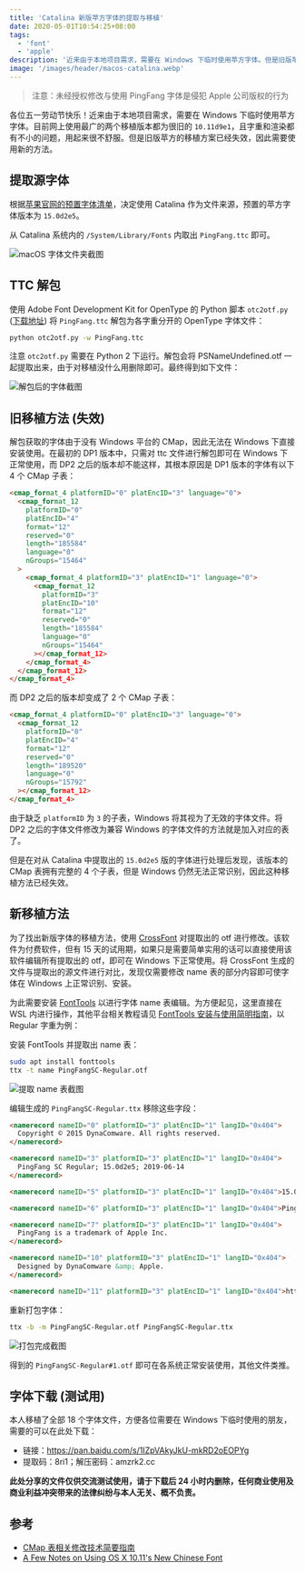 ```yaml
---
title: 'Catalina 新版苹方字体的提取与移植'
date: 2020-05-01T10:54:25+08:00
tags:
  - 'font'
  - 'apple'
description: '近来由于本地项目需求，需要在 Windows 下临时使用苹方字体。但是旧版苹方的移植方案已经失效，因此需要使用新的方法。'
image: '/images/header/macos-catalina.webp'
---
```


> 注意：未经授权修改与使用 PingFang 字体是侵犯 Apple 公司版权的行为

各位五一劳动节快乐！近来由于本地项目需求，需要在 Windows 下临时使用苹方字体。目前网上使用最广的两个移植版本都为很旧的 `10.11d9e1`，且字重和渲染都有不小的问题，用起来很不舒服。但是旧版苹方的移植方案已经失效，因此需要使用新的方法。

<!--more-->

## 提取源字体

根据[苹果官网的预置字体清单](https://support.apple.com/zh-cn/HT210192)，决定使用 Catalina 作为文件来源，预置的苹方字体版本为 `15.0d2e5`。

从 Catalina 系统内的 `/System/Library/Fonts` 内取出 `PingFang.ttc` 即可。

![macOS 字体文件夹截图](/images/post/2020/extract-sf-pingfang/20200425135558.webp)

## TTC 解包

使用 Adobe Font Development Kit for OpenType 的 Python 脚本 `otc2otf.py` ([下载地址](https://blogs.adobe.com/CCJKType/files/2014/01/otc2otf.py)) 将 `PingFang.ttc` 解包为各字重分开的 OpenType 字体文件：

```bash
python otc2otf.py -w PingFang.ttc
```

注意 `otc2otf.py` 需要在 Python 2 下运行。解包会将 PSNameUndefined.otf 一起提取出来，由于对移植没什么用删除即可。最终得到如下文件：

![解包后的字体截图](/images/post/2020/extract-sf-pingfang/20200425140859.webp)

## 旧移植方法 (失效)

解包获取的字体由于没有 Windows 平台的 CMap，因此无法在 Windows 下直接安装使用。在最初的 DP1 版本中，只需对 ttc 文件进行解包即可在 Win­dows 下正常使用，而 DP2 之后的版本却不能这样，其根本原因是 DP1 版本的字体有以下 4 个 CMap 子表：

```html
<cmap_for­mat_4 plat­formID="0" pla­tEn­cID="3" lan­guage="0">
  <cmap_for­mat_12
    plat­formID="0"
    pla­tEn­cID="4"
    for­mat="12"
    re­served="0"
    length="185584"
    lan­guage="0"
    nGroups="15464"
  >
    <cmap_for­mat_4 plat­formID="3" pla­tEn­cID="1" lan­guage="0">
      <cmap_for­mat_12
        plat­formID="3"
        pla­tEn­cID="10"
        for­mat="12"
        re­served="0"
        length="185584"
        lan­guage="0"
        nGroups="15464"
      ></cmap_for­mat_12>
    </cmap_for­mat_4>
  </cmap_for­mat_12>
</cmap_for­mat_4>
```

而 DP2 之后的版本却变成了 2 个 CMap 子表：

```html
<cmap_for­mat_4 plat­formID="0" pla­tEn­cID="3" lan­guage="0">
  <cmap_for­mat_12
    plat­formID="0"
    pla­tEn­cID="4"
    for­mat="12"
    re­served="0"
    length="189520"
    lan­guage="0"
    nGroups="15792"
  ></cmap_for­mat_12>
</cmap_for­mat_4>
```

由于缺乏 `plat­formID` 为 `3` 的子表，Win­dows 将其视为了无效的字体文件。将 DP2 之后的字体文件修改为兼容 Win­dows 的字体文件的方法就是加入对应的表了。

但是在对从 Catalina 中提取出的 `15.0d2e5` 版的字体进行处理后发现，该版本的 CMap 表拥有完整的 4 个子表，但是 Windows 仍然无法正常识别，因此这种移植方法已经失效。

## 新移植方法

为了找出新版字体的移植方法，使用 [CrossFont](https://www.acutesystems.com/scrcf.htm) 对提取出的 otf 进行修改。该软件为付费软件，但有 15 天的试用期，如果只是需要简单实用的话可以直接使用该软件编辑所有提取出的 otf，即可在 Windows 下正常使用。将 CrossFont 生成的文件与提取出的源文件进行对比，发现仅需要修改 name 表的部分内容即可使字体在 Windows 上正常识别、安装。

为此需要安装 [Font­Tools](https://github.com/fonttools/fonttools/releases) 以进行字体 name 表编辑。为方便起见，这里直接在 WSL 内进行操作，其他平台相关教程请见 [Font­Tools 安装与使用简明指南](https://darknode.in/font/font-tools-guide/)，以 Reg­u­lar 字重为例：

安装 Font­Tools 并提取出 name 表：

```bash
sudo apt install fonttools
ttx -t name PingFangSC-Regular.otf
```

![提取 name 表截图](/images/post/2020/extract-sf-pingfang/20200425145049.webp)

编辑生成的 `PingFangSC-Regular.ttx` 移除这些字段：

```html
<namerecord nameID="0" platformID="3" platEncID="1" langID="0x404">
  Copyright © 2015 DynaComware. All rights reserved.
</namerecord>

<namerecord nameID="3" platformID="3" platEncID="1" langID="0x404">
  PingFang SC Regular; 15.0d2e5; 2019-06-14
</namerecord>

<namerecord nameID="5" platformID="3" platEncID="1" langID="0x404">15.0d2e5</namerecord>

<namerecord nameID="6" platformID="3" platEncID="1" langID="0x404">PingFangSC-Regular</namerecord>

<namerecord nameID="7" platformID="3" platEncID="1" langID="0x404">
  PingFang is a trademark of Apple Inc.
</namerecord>

<namerecord nameID="10" platformID="3" platEncID="1" langID="0x404">
  Designed by DynaComware &amp; Apple.
</namerecord>

<namerecord nameID="11" platformID="3" platEncID="1" langID="0x404">http://dynacw.com</namerecord>
```

重新打包字体：

```bash
ttx -b -m PingFangSC-Regular.otf PingFangSC-Regular.ttx
```

![打包完成截图](/images/post/2020/extract-sf-pingfang/20200425151150.webp)

得到的 `PingFangSC-Regular#1.otf` 即可在各系统正常安装使用，其他文件类推。

## 字体下载 (测试用)

本人移植了全部 18 个字体文件，方便各位需要在 Windows 下临时使用的朋友，需要的可以在此处下载：

- 链接：<https://pan.baidu.com/s/1IZpVAkyJkU-mkRD2oEOPYg>
- 提取码：8ri1；解压密码：amzrk2.cc

**此处分享的文件仅供交流测试使用，请于下载后 24 小时内删除，任何商业使用及商业利益冲突带来的法律纠纷与本人无关、概不负责。**

## 参考

- [CMap 表相关修改技术简要指南](https://darknode.in/font/cmap-modify-tutorial/)
- [A Few Notes on Using OS X 10.11's New Chinese Font](https://gist.github.com/bitinn/42c95ed95aa3dcf155e2)
